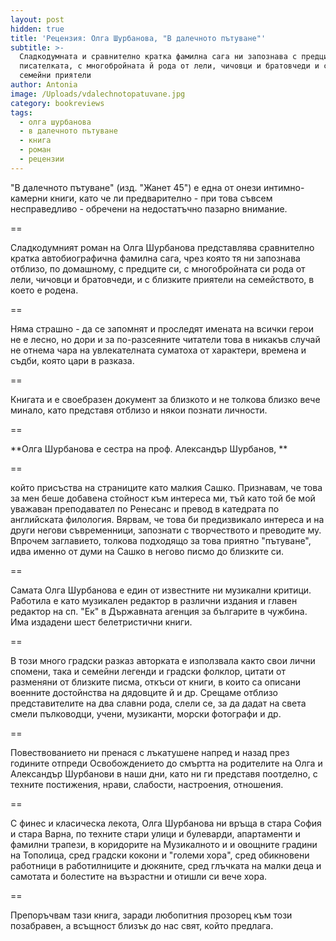 ```yaml
---
layout: post
hidden: true
title: 'Рецензия: Олга Шурбанова, "В далечното пътуване"'
subtitle: >-
  Сладкодумната и сравнително кратка фамилна сага ни запознава с предците на
  писателката, с многобройната й рода от лели, чичовци и братовчеди и с близките
  семейни приятели
author: Antonia
image: /Uploads/vdalechnotopatuvane.jpg
category: bookreviews
tags:
  - олга шурбанова
  - в далечното пътуване
  - книга
  - роман
  - рецензии
---
```

"В далечното пътуване" (изд. "Жанет 45") е една от онези интимно-камерни книги, като че ли предварително - при това съвсем несправедливо - обречени на недостатъчно пазарно внимание. 

\==

Сладкодумният роман на Олга Шурбанова представлява сравнително кратка автобиографична фамилна сага, чрез която тя ни запознава отблизо, по домашному, с предците си, с многобройната си рода от лели, чичовци и братовчеди, и с близките приятели на семейството, в което е родена. 

\==

Няма страшно - да се запомнят и проследят имената на всички герои не е лесно, но дори и за по-разсеяните читатели това в никакъв случай не отнема чара на увлекателната суматоха от характери, времена и съдби, която цари в разказа. 

\==

Книгата и е своебразен документ за близкото и не толкова близко вече минало, като представя отблизо и някои познати личности. 

\==

**Олга Шурбанова е сестра на проф. Александър Шурбанов, **

\==

който присъства на страниците като малкия Сашко. Признавам, че това за мен беше добавена стойност към интереса ми, тъй като той бе мой уважаван преподавател по Ренесанс и превод в катедрата по английската филология. Вярвам, че това би предизвикало интереса и на други негови съвременници, запознати с творчеството и преводите му. Впрочем заглавието, толкова подходящо за това приятно "пътуване", идва именно от думи на Сашко в негово писмо до близките си. 

\==

Самата Олга Шурбанова е един от известните ни музикални критици. Работила е като музикален редактор в различни издания и главен редактор на сп. "Ек" в Държавната агенция за българите в чужбина. Има издадени шест белетристични книги. 

\==

В този много градски разказ авторката е използвала както свои лични спомени, така и семейни легенди и градски фолклор, цитати от разменяни от близките писма, откъси от книги, в които са описани военните достойнства на дядовците й и др. Срещаме отблизо представителите на два славни рода, слели се, за да дадат на света смели пълководци, учени, музиканти, морски фотографи и др. 

\==

Повествованието ни пренася с лъкатушене напред и назад през годините отпреди Освобождението до смъртта на родителите на Олга и Александър Шурбанови в наши дни, като ни ги представя поотделно, с техните постижения, нрави, слабости, настроения, отношения. 

\==

С финес и класическа лекота, Олга Шурбанова ни връща в стара София и стара Варна, по техните стари улици и булеварди, апартаменти и фамилни трапези, в коридорите на Музикалното и и овощните градини на Тополица, сред градски кокони и "големи хора", сред обикновени работници в работилниците и дюкяните, сред глъчката на малки деца и самотата и болестите на възрастни и отишли си вече хора. 

\==

Препоръчвам тази книга, заради любопитния прозорец към този позабравен, а всъщност близък до нас свят, който предлага.
